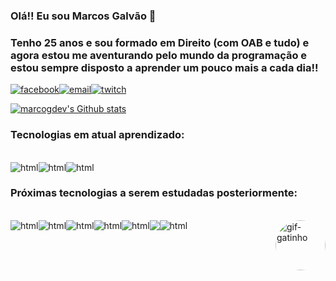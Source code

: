 
### Olá!! Eu sou Marcos Galvão 🤙

### Tenho 25 anos e sou formado em Direito (com OAB e tudo) e agora estou me aventurando pelo mundo da programação e estou sempre disposto a aprender um pouco mais a cada dia!!


[![facebook](https://img.shields.io/badge/Facebook-1877F2?style=for-the-badge&logo=facebook&logoColor=white)](https://www.facebook.com/MarcosviniciusE)[![email](https://img.shields.io/badge/Gmail-D14836?style=for-the-badge&logo=gmail&logoColor=white)]()[![twitch](https://img.shields.io/badge/Twitch-9146FF?style=for-the-badge&logo=twitch&logoColor=white)]()

[![marcogdev's Github stats](https://github-readme-stats.vercel.app/api/top-langs/?username=marcosgdev&layout=compact)](https://github.com/marcosgdev/github-readme-stats)

### Tecnologias em atual aprendizado: 

<div style="display: inline_block"><br/>
<img align="center" alt="html" src="https://img.shields.io/badge/HTML5-E34F26?style=for-the-badge&logo=html5&logoColor=white"/><img align="center" alt="html" src="https://img.shields.io/badge/CSS3-1572B6?style=for-the-badge&logo=css3&logoColor=white"/><img align="center" alt="html" src="https://img.shields.io/badge/JavaScript-F7DF1E?style=for-the-badge&logo=javascript&logoColor=black"/>

</div>


### Próximas tecnologias a serem estudadas posteriormente:

<div style="display: inline_block"><br/>
<img align="center" alt="html" src="https://img.shields.io/badge/HTML5-E34F26?style=for-the-badge&logo=html5&logoColor=white"/><img align="center" alt="html" src="https://img.shields.io/badge/Bootstrap-563D7C?style=for-the-badge&logo=bootstrap&logoColor=whitelogoColor=white"/><img align="center" alt="html" src="https://img.shields.io/badge/React-20232A?style=for-the-badge&logo=react&logoColor=61DAFB"/><img align="center" alt="html" src="https://img.shields.io/badge/MySQL-00000F?style=for-the-badge&logo=mysql&logoColor=white"/><img align="center" alt="html" src="https://img.shields.io/badge/Node.js-43853D?style=for-the-badge&logo=node.js&logoColor=white"/><img align="center"src="https://img.shields.io/badge/Python-14354C?style=for-the-badge&logo=python&logoColor=white"/><img align="right" alt="gif-gatinho" height="80" style="border-radius:100px;" src="https://i.gifer.com/origin/6c/6c9ea441aacc292a31d3fd7184a456e3.gif"><img align="center" alt="html" src="https://raw.githubusercontent.com/trinib/trinib/output/github-contribution-grid-snake.svg"/>

</div>

